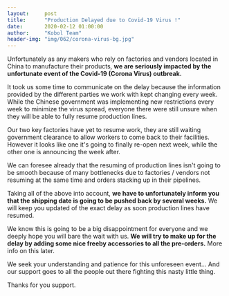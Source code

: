 ```yaml
---
layout:     post
title:      "Production Delayed due to Covid-19 Virus !"
date:       2020-02-12 01:00:00
author:     "Kobol Team"
header-img: "img/062/corona-virus-bg.jpg"
---
```


Unfortunately as any makers who rely on factories and vendors located in China to manufacture their products, **we are seriously impacted by the unfortunate event of the Covid-19 (Corona Virus) outbreak.**

It took us some time to communicate on the delay because the information provided by the different parties we work with kept changing every week. While the Chinese government was implementing new restrictions every week to minimize the virus spread, everyone there were still unsure when they will be able to fully resume production lines.

Our two key factories have yet to resume work, they are still waiting government clearance to allow workers to come back to their facilities. However it looks like one it's going to finally re-open next week, while the other one is announcing the week after.

We can foresee already that the resuming of production lines isn't going to be smooth because of many bottlenecks due to factories / vendors not resuming at the same time and orders stacking up in their pipelines.

Taking all of the above into account, **we have to unfortunately inform you that the shipping date is going to be pushed back by several weeks.** We will keep you updated of the exact delay as soon production lines have resumed.

We know this is going to be a big disappointment for everyone and we deeply hope you will bare the wait with us. **We will try to make up for the delay by adding some nice freeby accessories to all the pre-orders.** More info on this later.

We seek your understanding and patience for this unforeseen event... And our support goes to all the people out there fighting this nasty little thing.

Thanks for you support.
